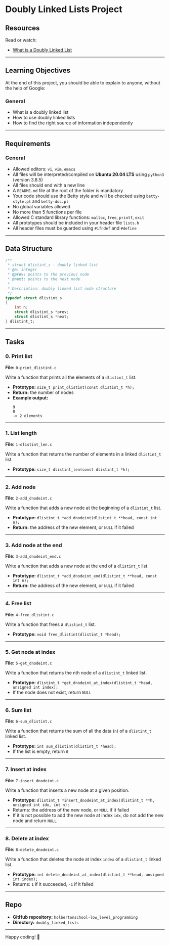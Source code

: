 # Doubly Linked Lists Project

## Resources
Read or watch:
- [What is a Doubly Linked List](https://example.com/what-is-a-doubly-linked-list)

---

## Learning Objectives
At the end of this project, you should be able to explain to anyone, without the help of Google:

### General
- What is a doubly linked list
- How to use doubly linked lists
- How to find the right source of information independently

---

## Requirements

### General
- Allowed editors: `vi`, `vim`, `emacs`
- All files will be interpreted/compiled on **Ubuntu 20.04 LTS** using `python3` (version 3.8.5)
- All files should end with a new line
- A `README.md` file at the root of the folder is mandatory
- Your code should use the Betty style and will be checked using `betty-style.pl` and `betty-doc.pl`
- No global variables allowed
- No more than 5 functions per file
- Allowed C standard library functions: `malloc`, `free`, `printf`, `exit`
- All prototypes should be included in your header file `lists.h`
- All header files must be guarded using `#ifndef` and `#define`

---

## Data Structure
```c
/**
 * struct dlistint_s - doubly linked list
 * @n: integer
 * @prev: points to the previous node
 * @next: points to the next node
 *
 * Description: doubly linked list node structure
 */
typedef struct dlistint_s
{
    int n;
    struct dlistint_s *prev;
    struct dlistint_s *next;
} dlistint_t;
```

---

## Tasks

### 0. Print list
**File:** `0-print_dlistint.c`

Write a function that prints all the elements of a `dlistint_t` list.

- **Prototype:** `size_t print_dlistint(const dlistint_t *h);`
- **Return:** the number of nodes
- **Example output:**
  ```
  9
  8
  -> 2 elements
  ```

---

### 1. List length
**File:** `1-dlistint_len.c`

Write a function that returns the number of elements in a linked `dlistint_t` list.

- **Prototype:** `size_t dlistint_len(const dlistint_t *h);`

---

### 2. Add node
**File:** `2-add_dnodeint.c`

Write a function that adds a new node at the beginning of a `dlistint_t` list.

- **Prototype:** `dlistint_t *add_dnodeint(dlistint_t **head, const int n);`
- **Return:** the address of the new element, or `NULL` if it failed

---

### 3. Add node at the end
**File:** `3-add_dnodeint_end.c`

Write a function that adds a new node at the end of a `dlistint_t` list.

- **Prototype:** `dlistint_t *add_dnodeint_end(dlistint_t **head, const int n);`
- **Return:** the address of the new element, or `NULL` if it failed

---

### 4. Free list
**File:** `4-free_dlistint.c`

Write a function that frees a `dlistint_t` list.

- **Prototype:** `void free_dlistint(dlistint_t *head);`

---

### 5. Get node at index
**File:** `5-get_dnodeint.c`

Write a function that returns the nth node of a `dlistint_t` linked list.

- **Prototype:** `dlistint_t *get_dnodeint_at_index(dlistint_t *head, unsigned int index);`
- If the node does not exist, return `NULL`

---

### 6. Sum list
**File:** `6-sum_dlistint.c`

Write a function that returns the sum of all the data (`n`) of a `dlistint_t` linked list.

- **Prototype:** `int sum_dlistint(dlistint_t *head);`
- If the list is empty, return `0`

---

### 7. Insert at index
**File:** `7-insert_dnodeint.c`

Write a function that inserts a new node at a given position.

- **Prototype:** `dlistint_t *insert_dnodeint_at_index(dlistint_t **h, unsigned int idx, int n);`
- Returns: the address of the new node, or `NULL` if it failed
- If it is not possible to add the new node at index `idx`, do not add the new node and return `NULL`

---

### 8. Delete at index
**File:** `8-delete_dnodeint.c`

Write a function that deletes the node at index `index` of a `dlistint_t` linked list.

- **Prototype:** `int delete_dnodeint_at_index(dlistint_t **head, unsigned int index);`
- Returns: `1` if it succeeded, `-1` if it failed

---

## Repo
- **GitHub repository:** `holbertonschool-low_level_programming`
- **Directory:** `doubly_linked_lists`

---

Happy coding! 🚀